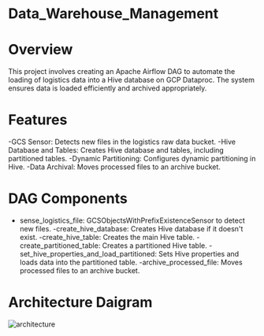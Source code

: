 # Data_Warehouse_Management

# Overview
This project involves creating an Apache Airflow DAG to automate the loading of logistics data into a Hive database on GCP Dataproc. The system ensures data is loaded efficiently and archived appropriately.

# Features
 -GCS Sensor: Detects new files in the logistics raw data bucket.
 -Hive Database and Tables: Creates Hive database and tables, including partitioned tables.
 -Dynamic Partitioning: Configures dynamic partitioning in Hive.
 -Data Archival: Moves processed files to an archive bucket.
 
 # DAG Components
 + sense_logistics_file: GCSObjectsWithPrefixExistenceSensor to detect new files.
-create_hive_database: Creates Hive database if it doesn't exist.
-create_hive_table: Creates the main Hive table.
-create_partitioned_table: Creates a partitioned Hive table.
-set_hive_properties_and_load_partitioned: Sets Hive properties and loads data into the partitioned table.
-archive_processed_file: Moves processed files to an archive bucket.

# Architecture Daigram

![architecture](https://github.com/user-attachments/assets/e18eb209-8c16-4332-a0f7-3f17a8163ee7)
